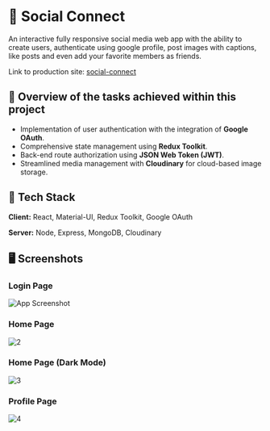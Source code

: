
# 🔵 Social Connect

An interactive fully responsive social media web app with the ability to create users, authenticate using google profile, post images with captions, like posts and even add your favorite members as friends.

Link to production site: [social-connect](https://social-connect-donheshanthaka.netlify.app/)
## 🔬 Overview of the tasks achieved within this project

* Implementation of user authentication with the integration of **Google OAuth**.
* Comprehensive state management using **Redux Toolkit**.
* Back-end route authorization using **JSON Web Token (JWT)**.
* Streamlined media management with **Cloudinary** for cloud-based image storage.
## 🧱 Tech Stack

**Client:** React, Material-UI, Redux Toolkit, Google OAuth

**Server:** Node, Express, MongoDB, Cloudinary


## 🖥 Screenshots

### Login Page

![App Screenshot](https://user-images.githubusercontent.com/61963664/222643644-b4e58f7d-04fd-49f6-beef-ab4ede704c07.PNG)

### Home Page
![2](https://user-images.githubusercontent.com/61963664/222643866-a7d11731-f310-40e7-93f7-d7fb9f4af4e7.PNG)

### Home Page (Dark Mode)
![3](https://user-images.githubusercontent.com/61963664/222643946-33fc4dcf-fdd8-4c5f-aa78-2c718cdeb0bf.PNG)

### Profile Page
![4](https://user-images.githubusercontent.com/61963664/222644126-dd7597ef-2e41-4e6e-b62b-4da5a9f6f911.PNG)
